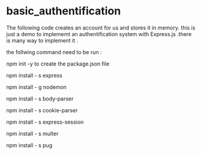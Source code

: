 # basic_authentification
The following code creates an account for us and stores it in memory. this is just a demo to implememt an authentification system with Express.js .there is many way to implement it . 

the follwing command need to be run :

npm init -y to create the package.json file

npm install - s express

npm install - g nodemon

npm install - s body-parser 

npm install - s cookie-parser 

npm install - s express-session

npm install - s multer

npm install - s pug
